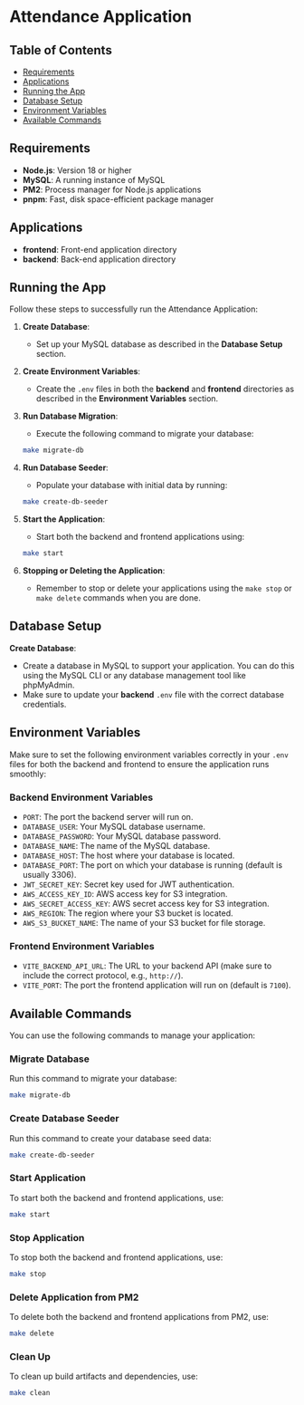 # Attendance Application

## Table of Contents

- [Requirements](#requirements)
- [Applications](#applications)
- [Running the App](#running-the-app)
- [Database Setup](#database-setup)
- [Environment Variables](#environment-variables)
- [Available Commands](#available-commands)

## Requirements
- **Node.js**: Version 18 or higher
- **MySQL**: A running instance of MySQL
- **PM2**: Process manager for Node.js applications
- **pnpm**: Fast, disk space-efficient package manager

## Applications

- **frontend**: Front-end application directory
- **backend**: Back-end application directory


## Running the App

Follow these steps to successfully run the Attendance Application:

1. **Create Database**:
   - Set up your MySQL database as described in the **Database Setup** section.

2. **Create Environment Variables**:
   - Create the `.env` files in both the **backend** and **frontend** directories as described in the **Environment Variables** section.

3. **Run Database Migration**:
   - Execute the following command to migrate your database:
   ```bash
   make migrate-db
   ```

4. **Run Database Seeder**:
   - Populate your database with initial data by running:
   ```bash
   make create-db-seeder
   ```

5. **Start the Application**:
   - Start both the backend and frontend applications using:
   ```bash
   make start
   ```

6. **Stopping or Deleting the Application**:
   - Remember to stop or delete your applications using the `make stop` or `make delete` commands when you are done.


## Database Setup

**Create Database**:
   - Create a database in MySQL to support your application. You can do this using the MySQL CLI or any database management tool like phpMyAdmin.
   - Make sure to update your **backend** `.env` file with the correct database credentials.

## Environment Variables

Make sure to set the following environment variables correctly in your `.env` files for both the backend and frontend to ensure the application runs smoothly:

### Backend Environment Variables
- `PORT`: The port the backend server will run on.
- `DATABASE_USER`: Your MySQL database username.
- `DATABASE_PASSWORD`: Your MySQL database password.
- `DATABASE_NAME`: The name of the MySQL database.
- `DATABASE_HOST`: The host where your database is located.
- `DATABASE_PORT`: The port on which your database is running (default is usually 3306).
- `JWT_SECRET_KEY`: Secret key used for JWT authentication.
- `AWS_ACCESS_KEY_ID`: AWS access key for S3 integration.
- `AWS_SECRET_ACCESS_KEY`: AWS secret access key for S3 integration.
- `AWS_REGION`: The region where your S3 bucket is located.
- `AWS_S3_BUCKET_NAME`: The name of your S3 bucket for file storage.

### Frontend Environment Variables
- `VITE_BACKEND_API_URL`: The URL to your backend API (make sure to include the correct protocol, e.g., `http://`).
- `VITE_PORT`: The port the frontend application will run on (default is `7100`).

## Available Commands

You can use the following commands to manage your application:

### Migrate Database

Run this command to migrate your database:

```bash
make migrate-db
```

### Create Database Seeder

Run this command to create your database seed data:

```bash
make create-db-seeder
```

### Start Application

To start both the backend and frontend applications, use:

```bash
make start
```

### Stop Application

To stop both the backend and frontend applications, use:

```bash
make stop
```

### Delete Application from PM2

To delete both the backend and frontend applications from PM2, use:

```bash
make delete
```

### Clean Up

To clean up build artifacts and dependencies, use:

```bash
make clean
```
